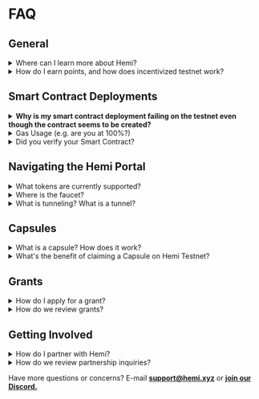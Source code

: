 # FAQ

## General

<details>

<summary>Where can I learn more about Hemi?</summary>

You can learn more about Hemi by reading our documentation, visiting our website, reading the whitepaper, or joining the community on Discord.

</details>

<details>

<summary>How do I earn points, and how does incentivized testnet work?</summary>

Check out [incentives](../governance/incentives/ "mention") for the most recent info.

</details>

## Smart Contract Deployments

<details>

<summary><strong>Why is my smart contract deployment failing on the testnet even though the contract seems to be created?</strong></summary>

**🌐 Overview**

* &#x20;Deployment issues on testnet can stem from using features or opcodes not yet supported by the testnet's version of the EVM.

<!---->

*   Check the `Raw trace` tab

    <figure><img src="../.gitbook/assets/image (11).png" alt=""><figcaption></figcaption></figure>

**👀 Common Culprits**

* <mark style="color:blue;">One frequent cause is the use of the</mark> <mark style="color:blue;"></mark><mark style="color:blue;">`PUSH0`</mark><mark style="color:blue;">opcode, which was introduced in</mark> <mark style="color:blue;"></mark><mark style="color:blue;">**EIP-3855**</mark> <mark style="color:blue;"></mark><mark style="color:blue;">with the</mark> <mark style="color:blue;"></mark>_<mark style="color:blue;">**Shanghai upgrade**</mark>_<mark style="color:blue;">.</mark>

**✅ Solutions**

* To avoid such issues, it's best to wait until testnet officially supports these new features before attempting to deploy contracts that rely on them.&#x20;
* 📜 We will make an announcement when we update this soon!

</details>

<details>

<summary>Gas Usage (e.g. are you at 100%?)</summary>

**🌐 Overview**

* Deployment failures can often be traced back to insufficient gas allocation.
* When a transaction consumes all allocated gas without completing, the network rejects it to avoid executing transactions that could run indefinitely.

**👀 Common Culprits**

* **100% Gas Consumption:** If a transaction fails and the gas usage is 100%, it suggests the gas limit set for the contract's deployment was too low to cover the computation required.
  * Check `Gas usage & limit by txn`



**✅ Solutions**

* **Increase Gas Limit:** Adjust the gas limit upwards based on the complexity of your contract and the estimations provided by gas estimation tools.
* **Optimize Contract Code:** Review and optimize your smart contract code to reduce gas consumption. This can involve simplifying functions, removing unnecessary operations, or leveraging patterns that consume less gas.
* **Test Thoroughly**

</details>

<details>

<summary>Did you verify your Smart Contract?</summary>

**🌐 Overview**

Preparing your smart contract for deployment involves a critical step: <mark style="background-color:green;">verification</mark>. This process not only helps in catching potential issues early but also enhances the contract's integrity before it goes live.

**🔍 Verification is Key**

Verifying your smart contract is paramount to ensure its readiness for deployment. This crucial step provides valuable insights into any potential errors or vulnerabilities that could compromise its performance or security.

**🛠 Steps to Verify:**

* **Navigate to Contract Details:** Access your contract's details within your development environment or via a testnet blockchain explorer where your contract will be deployed.
* Look for the `Verify and Publish` option. **Selecting this begins the verification process, which is essential for assessing whether your contract operates as intended and is ready for interaction with users.**

</details>

## Navigating the Hemi Portal

<details>

<summary>What tokens are currently supported?</summary>

You can use our platform to access a variety of tokens, including ETH, USDT, USDC, and DAI.

</details>

<details>

<summary>Where is the faucet?</summary>

The faucet can be found in the [Discord channel](https://discord.com/channels/1202677849887080508/1230886659222929418). You can get more Testnet tokens from there.&#x20;

</details>

<details>

<summary>What is tunneling? What is a tunnel?</summary>

The Hemi Tunnel is designed for seamless cross-chain transactions.

Hemi’s Bitcoin and Ethereum Tunnels improve security while decentralizing asset portability. They do this by leveraging the Hemi Virtual Machine, which gives the network direct awareness of Bitcoin’s and Ethereum’s states.

</details>

## Capsules

<details>

<summary>What is a capsule? How does it work?</summary>

A Capsule is a secure and gasless transfer service that sends your Hemi Testnet tokens along with a Tesnet NFT to your wallet.

You can receive a Capsule containing everything you need to start building on the Hemi Testnet in one package! Here’s how it works:

1. **Input your email:** Once registered, we'll send a Capsule directly to your wallet.
2. **What’s inside the Capsule?**
   * ETH (Sepolia)
   * tBTC
   * tHemi
   * Testnet NFT

**Note:** Only one Capsule can be claimed per user.

</details>

<details>

<summary>What's the benefit of claiming a Capsule on Hemi Testnet?</summary>

* **Comprehensive Toolkit:** Receive all the essential assets needed to begin building on the Hemi Testnet in a single, easy-to-access package.
* **Ready-to-Use Resources:** Each Capsule includes ETH (Sepolia), tBTC, tHemi, and a special Testnet NFT, enabling you to seamlessly onboard for Testnet in one 1-click.
* **Gasless:** A Capsule is delivered through a gasless transaction, meaning you can explore and build without incurring transaction fees.

</details>

## Grants

<details>

<summary>How do I apply for a grant?</summary>

_wip_

</details>

<details>

<summary>How do we review grants?</summary>

_wip_

</details>

## Getting Involved

<details>

<summary>How do I partner with Hemi?</summary>

You can find the partnership inquiry form [here](https://discord.com/channels/1202677849887080508/1219364577939030220/1219364577939030220).

</details>

<details>

<summary>How do we review partnership inquiries?</summary>

Once your submission is received, our team will review it within 2 business days. We take every inquiry seriously and evaluate each on its merits.&#x20;

* **If You Don't Hear From Us:** Should 2 business days pass without a response, it might indicate that your proposal isn't the right fit for us at the moment. This isn't a reflection of your proposal's value; rather, it might not align with our current needs or focus areas.
* **Encouragement to Reapply**: We understand circumstances and offerings evolve. If you're still interested, please consider reapplying in 2-4 weeks. Persistence is key, and your future proposals might align better with our changing needs.&#x20;
* **If Your Inquiry Matches Our Needs:** For inquiries that align with our goals and capabilities, expect to hear from us within the specified review period. We're excited about partnering with entities that complement our mission and enhance our offerings.&#x20;

</details>

Have more questions or concerns? E-mail **support@hemi.xyz** or [**join our Discord.**](https://discord.gg/hemixyz)

[\
](https://docs.capsulelabs.xyz/capsulenft/comparison-to-erc-998)
